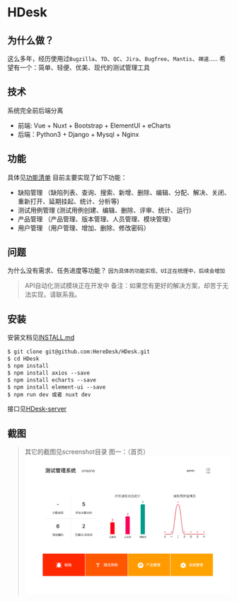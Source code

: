 # HDesk

## 为什么做？
 这么多年，经历使用过`Bugzilla`、`TD`、`QC`、`Jira`、`Bugfree`、`Mantis`、`禅道`.....
 希望有一个：简单、轻便、优美、现代的测试管理工具

## 技术
 系统完全前后端分离
 - 前端: Vue + Nuxt + Bootstrap + ElementUI + eCharts
 - 后端：Python3 + Django + Mysql + Nginx

## 功能
 具体见[功能清单](todo-list.md)
 目前主要实现了如下功能：
 - 缺陷管理 （缺陷列表、查询、搜索、新增、删除、编辑、分配、解决、关闭、重新打开、延期挂起、统计、分析等)
 - 测试用例管理 (测试用例创建、编辑、删除、评审、统计、运行)
 - 产品管理 （产品管理、版本管理、人员管理、模块管理）
 - 用户管理 （用户管理、增加、删除、修改密码）

## 问题
 为什么没有需求、任务进度等功能？
 `因为具体的功能实现、UI正在梳理中，后续会增加`
 > API自动化测试模块正在开发中
 备注：如果您有更好的解决方案，却苦于无法实现，请联系我。

## 安装
 安装文档见[INSTALL.md](INSTALL.md)
 ```
$ git clone git@github.com:HereDesk/HDesk.git
$ cd HDesk
$ npm install
$ npm install axios --save
$ npm install echarts --save
$ npm install element-ui --save
$ npm run dev 或者 nuxt dev
```
 接口见[HDesk-server](https://github.com/HereDesk/HDesk-server)

## 截图
 > 其它的截图见screenshot目录
 图一：（首页）
 ![home](screenshot/home.png)
